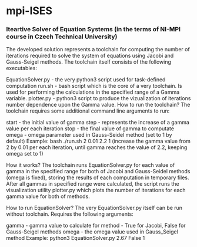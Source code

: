 # mpi-ISES
### Iteartive Solver of Equation Systems (in the terms of NI-MPI course in Czech Technical University)

The developed solution represents a toolchain for computing the number of iterations required to solve the system of equations using Jacobi and Gauss-Seigel methods. The toolchain itself consists of the following executables:

EquationSolver.py - the very python3 script used for task-defined computation
run.sh - bash script which is the core of a very toolchain. Is used for performing the calculations in the specified range of a Gamma variable.
plotter.py - python3 script to produce the vizualization of iterations number dependence upon the Gamma value.
How to run the toolchain?
The toolchain requires some additional command line arguments to run:

start - the initial value of gamma
step - represents the increase of a gamma value per each iteration
stop - the final value of gamma to computate
omega - omega parameter used in Gauss-Seidel method (set to 1 by default)
Example: bash ./run.sh 2 0.01 2.2 1 (increase the gamma value from 2 by 0.01 per each iteration, until gamma reaches the value of 2.2, keeping omega set to 1)

How it works?
The toolchain runs EquationSolver.py for each value of gamma in the specified range for both of Jacobi and Gauss-Seidel methods (omega is fixed), storing the results of each computation in temporary files. After all gammas in specified range were calculated, the script runs the visualization utility plotter.py which plots the number of iterations for each gamma value for both of methods.

How to run EquationSolver?
The very EquationSolver.py itself can be run without toolchain. Requires the following arguments:

gamma - gamma value to calculate for
method - True for Jacobi, False for Gauss-Seigel methods
omega - the omega value used in Gauss_Seigel method
Example: python3 EquationSolver.py 2.67 False 1

